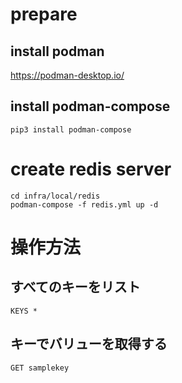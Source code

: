 # prepare
## install podman
https://podman-desktop.io/

## install podman-compose
```
pip3 install podman-compose
```

# create redis server
```
cd infra/local/redis
podman-compose -f redis.yml up -d
```

# 操作方法
## すべてのキーをリスト
```
KEYS *
```
## キーでバリューを取得する
```
GET samplekey
```